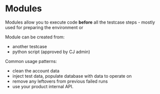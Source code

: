 # Modules

Modules allow you to execute code **before** all the testcase steps - mostly used for preparing the environment or 

Module can be created from:
- another testcase
- python script (approved by CJ admin) 

Common usage patterns:
- clean the account data
- inject test data, populate database with data to operate on
- remove any leftovers from previous failed runs
- use your product internal API.